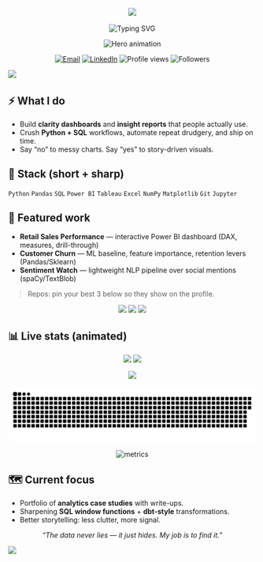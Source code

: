 <!-- 3D CAPSULE HEADER -->
<p align="center">
  <img src="https://capsule-render.vercel.app/api?type=venom&height=220&color=0:0ea5e9,100:8b5cf6&text=Hemanth%20Kori&section=header&fontColor=ffffff&fontSize=60&animation=fadeIn&stroke=ffffff&strokeWidth=1" />
</p>

<!-- TYPING INTRO -->
<p align="center">
  <img src="https://readme-typing-svg.demolab.com?font=Fira+Code&weight=600&pause=1200&center=true&vCenter=true&width=900&lines=Data+Analyst+%F0%9F%93%8A;Turning+messy+data+%E2%9A%A0%EF%B8%8F+into+clean+decisions+%E2%9C%85;Python+%7C+SQL+%7C+Power+BI+%7C+Tableau;Dublin%2C+Ireland+%7C+Open+to+Remote%2FHybrid" alt="Typing SVG" />
</p>

<!-- HERO -->
<p align="center">
  <!-- drop your own GIF at /assets/hero.gif -->
  <img src="./assets/hero.gif" alt="Hero animation" width="820" />
</p>

<!-- QUICK CONNECT -->
<p align="center">
  <a href="mailto:hemanthkori333@gmail.com"><img alt="Email" src="https://img.shields.io/badge/Email-hemanthkori333%40gmail.com-red?logo=gmail"></a>
  <a href="https://www.linkedin.com/in/hemanth-kori/"><img alt="LinkedIn" src="https://img.shields.io/badge/LinkedIn-Hemanth%20Kori-0A66C2?logo=linkedin"></a>
  <img alt="Profile views" src="https://komarev.com/ghpvc/?username=hemanthkori&style=flat&color=0ea5e9">
  <img alt="Followers" src="https://img.shields.io/github/followers/hemanthkori?label=Follow&style=flat">
</p>

<!-- WAVY DIVIDER -->
<img src="https://capsule-render.vercel.app/api?type=wave&height=120&color=0:0ea5e9,100:8b5cf6&section=footer" />

## ⚡ What I do
- Build **clarity dashboards** and **insight reports** that people actually use.
- Crush **Python + SQL** workflows, automate repeat drudgery, and ship on time.
- Say “no” to messy charts. Say “yes” to story-driven visuals.

## 🧰 Stack (short + sharp)
`Python` `Pandas` `SQL` `Power BI` `Tableau` `Excel` `NumPy` `Matplotlib` `Git` `Jupyter`

## 🚀 Featured work
- **Retail Sales Performance** — interactive Power BI dashboard (DAX, measures, drill-through)
- **Customer Churn** — ML baseline, feature importance, retention levers (Pandas/Sklearn)
- **Sentiment Watch** — lightweight NLP pipeline over social mentions (spaCy/TextBlob)

> Repos: pin your best 3 below so they show on the profile.

<p align="center">
  <a href="https://github.com/hemanthkori?tab=repositories&q=Dashboard"><img src="https://github-readme-stats.vercel.app/api/pin/?username=hemanthkori&repo=Retail-Sales-Dashboard&theme=tokyonight"/></a>
  <a href="https://github.com/hemanthkori?tab=repositories&q=Churn"><img src="https://github-readme-stats.vercel.app/api/pin/?username=hemanthkori&repo=Customer-Churn-ML&theme=tokyonight"/></a>
  <a href="https://github.com/hemanthkori?tab=repositories&q=Sentiment"><img src="https://github-readme-stats.vercel.app/api/pin/?username=hemanthkori&repo=Sentiment-Watch&theme=tokyonight"/></a>
</p>

## 📊 Live stats (animated)
<p align="center">
  <img height="165" src="https://github-readme-stats.vercel.app/api?username=hemanthkori&show_icons=true&theme=tokyonight&rank_icon=github" />
  <img height="165" src="https://github-readme-streak-stats.herokuapp.com?user=hemanthkori&theme=tokyonight" />
</p>

<p align="center">
  <img height="190" src="https://github-readme-activity-graph.vercel.app/graph?username=hemanthkori&theme=tokyo-night&hide_border=true" />
</p>

<!-- SNAKE CONTRIBUTION GRAPH -->
<p align="center">
  <!-- this file is generated by the Snake workflow below -->
  <img src="https://raw.githubusercontent.com/hemanthkori/hemanthkori/output/github-contribution-grid-snake.svg" alt="snake" />
</p>

<!-- METRICS (RICH WIDGETS) -->
<p align="center">
  <img width="780" src="https://raw.githubusercontent.com/hemanthkori/hemanthkori/main/metrics.svg" alt="metrics">
</p>

## 🗺️ Current focus
- Portfolio of **analytics case studies** with write-ups.
- Sharpening **SQL window functions** + **dbt-style** transformations.
- Better storytelling: less clutter, more signal.

<!-- FOOTER QUOTE -->
<p align="center">
  <em>“The data never lies — it just hides. My job is to find it.”</em>
</p>

<!-- BOTTOM WAVY DIVIDER -->
<img src="https://capsule-render.vercel.app/api?type=wave&height=120&color=0:8b5cf6,100:0ea5e9&section=footer&reversal=true" />
